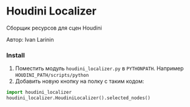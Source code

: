 # Houdini Localizer

Сборщик ресурсов для сцен Houdini

Автор: Ivan Larinin


### Install

1. Поместить модуль `houdini_localizer.py` в `PYTHONPATH`. Например `HOUDINI_PATH/scripts/python`
2. Добавить новую кнопку на полку с таким кодом:

```python
import houdini_localizer
houdini_localizer.HoudiniLocalizer().selected_nodes()
```
